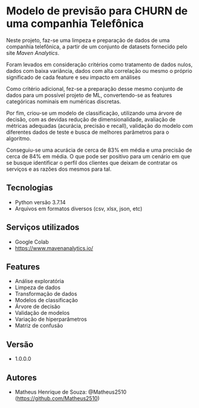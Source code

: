 # Modelo de previsão para CHURN de uma companhia Telefônica

Neste projeto, faz-se uma limpeza e preparação de dados de uma companhia telefônica, a partir de um conjunto de datasets fornecido pelo site *Maven Analytics*.

Foram levados em consideração critérios como tratamento de dados nulos, dados com baixa variância, dados com alta correlação ou mesmo o próprio significado de cada feature e seu impacto em análises

Como critério adicional, fez-se a preparação desse mesmo conjunto de dados para um possível projeto de ML, convertendo-se as features categóricas nominais em numéricas discretas.

Por fim, criou-se um modelo de classificação, utilizando uma árvore de decisão, com as devidas redução de dimensionalidade, avaliação de métricas adequadas (acurácia, precisão e recall), validação do modelo com diferentes dados de teste e busca de melhores parâmetros para o algoritmo.

Conseguiu-se uma acurácia de cerca de 83% em média e uma precisão de cerca de 84% em média. O que pode ser positivo para um cenário em que se busque identificar o perfil dos clientes que deixam de contratar os serviços e as razões dos mesmos para tal.

## Tecnologias

* Python versão 3.7.14
* Arquivos em formatos diversos (csv, xlsx, json, etc)

## Serviços utilizados

* Google Colab
* https://www.mavenanalytics.io/

## Features

* Análise exploratória
* Limpeza de dados
* Transformação de dados
* Modelos de classificação
* Árvore de decisão
* Validação de modelos
* Variação de hiperparâmetros
* Matriz de confusão

## Versão

* 1.0.0.0

## Autores

* Matheus Henrique de Souza: @Matheus2510 (https://github.com/Matheus2510)
